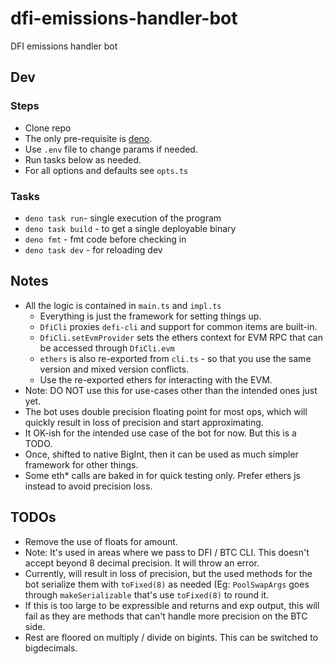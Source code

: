 # dfi-emissions-handler-bot

DFI emissions handler bot

## Dev

### Steps

- Clone repo
- The only pre-requisite is [deno](https://deno.com).
- Use `.env` file to change params if needed.
- Run tasks below as needed.
- For all options and defaults see `opts.ts`

### Tasks

- `deno task run`- single execution of the program
- `deno task build` - to get a single deployable binary
- `deno fmt` - fmt code before checking in
- `deno task dev` - for reloading dev

## Notes

- All the logic is contained in `main.ts` and `impl.ts`
  - Everything is just the framework for setting things up.
  - `DfiCli` proxies `defi-cli` and support for common items are built-in.
  - `DfiCli.setEvmProvider` sets the ethers context for EVM RPC that can be
    accessed through `DfiCli.evm`
  - `ethers` is also re-exported from `cli.ts` - so that you use the same
    version and mixed version conflicts.
  - Use the re-exported ethers for interacting with the EVM.
- Note: DO NOT use this for use-cases other than the intended ones just yet.
- The bot uses double precision floating point for most ops, which will quickly
  result in loss of precision and start approximating.
- It OK-ish for the intended use case of the bot for now. But this is a TODO.
- Once, shifted to native BigInt, then it can be used as much simpler framework
  for other things.
- Some eth* calls are baked in for quick testing only. Prefer ethers js instead
  to avoid precision loss.

## TODOs

- Remove the use of floats for amount.
- Note: It's used in areas where we pass to DFI / BTC CLI. This doesn't accept
  beyond 8 decimal precision. It will throw an error.
- Currently, will result in loss of precision, but the used methods for the bot
  serialize them with `toFixed(8)` as needed (Eg: `PoolSwapArgs` goes through
  `makeSerializable` that's use `toFixed(8)` to round it.
- If this is too large to be expressible and returns and exp output, this will
  fail as they are methods that can't handle more precision on the BTC side.
- Rest are floored on multiply / divide on bigints. This can be switched to
  bigdecimals.

